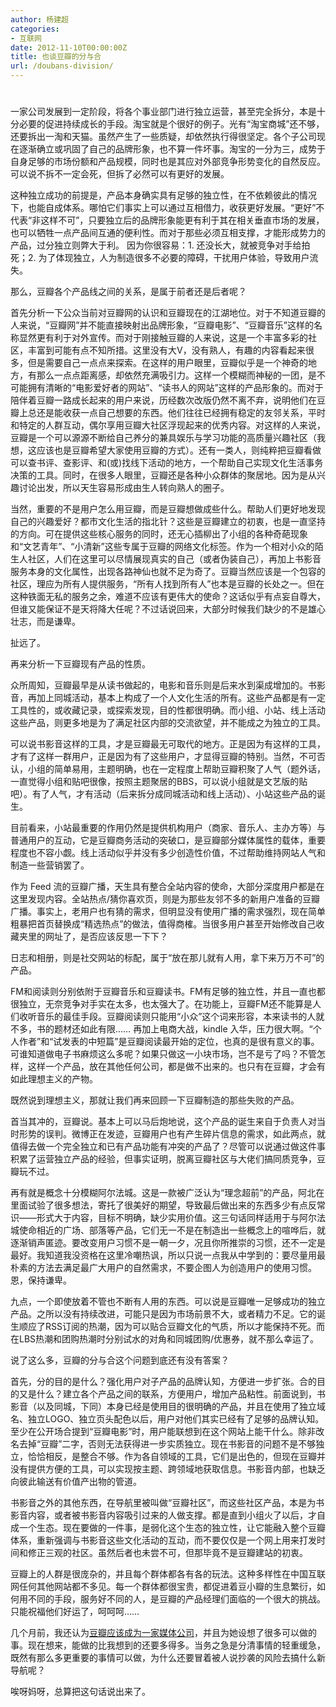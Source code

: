 ```yaml
---
author: 杨建超
categories:
- 互联网
date: 2012-11-10T00:00:00Z
title: 也谈豆瓣的分与合
url: /doubans-division/
---
```


# 

一家公司发展到一定阶段，将各个事业部门进行独立运营，甚至完全拆分，本是十分必要的促进持续成长的手段。淘宝就是个很好的例子。光有“淘宝商城”还不够，还要拆出一淘和天猫。虽然产生了一些质疑，却依然执行得很坚定。各个子公司现在逐渐确立或巩固了自己的品牌形象，也不算一件坏事。淘宝的一分为三，成势于自身足够的市场份额和产品规模，同时也是其应对外部竞争形势变化的自然反应。可以说不拆不一定会死，但拆了必然可以有更好的发展。

这种独立成功的前提是，产品本身确实具有足够的独立性，在不依赖彼此的情况下，也能自成体系。哪怕它们事实上可以通过互相借力，收获更好发展。“更好”不代表“非这样不可”，只要独立后的品牌形象能更有利于其在相关垂直市场的发展，也可以牺牲一点产品间互通的便利性。而对于那些必须互相支撑，才能形成势力的产品，过分独立则弊大于利。 因为你很容易：1. 还没长大，就被竞争对手给拍死；2. 为了体现独立，人为制造很多不必要的障碍，干扰用户体验，导致用户流失。

那么，豆瓣各个产品线之间的关系，是属于前者还是后者呢？

首先分析一下公众当前对豆瓣网的认识和豆瓣现在的江湖地位。对于不知道豆瓣的人来说，“豆瓣网”并不能直接映射出品牌形象，“豆瓣电影”、“豆瓣音乐”这样的名称显然更有利于对外宣传。而对于刚接触豆瓣的人来说，这是一个丰富多彩的社区，丰富到可能有点不知所措。这里没有大V，没有熟人，有趣的内容看起来很多，但是需要自己一点点来探索。在这样的用户眼里，豆瓣似乎是一个神奇的地方，有那么一点点距离感，却依然充满吸引力。这样一个模糊而神秘的一团，是不可能拥有清晰的“电影爱好者的网站”、“读书人的网站”这样的产品形象的。而对于陪伴着豆瓣一路成长起来的用户来说，历经数次改版仍然不离不弃，说明他们在豆瓣上总还是能收获一点自己想要的东西。他们往往已经拥有稳定的友邻关系，平时和特定的人群互动，偶尔享用豆瓣大社区浮现起来的优秀内容。对这样的人来说，豆瓣是一个可以源源不断给自己养分的兼具娱乐与学习功能的高质量兴趣社区（我想，这应该也是豆瓣希望大家使用豆瓣的方式）。还有一类人，则纯粹把豆瓣看做可以查书评、查影评、和(或)找线下活动的地方，一个帮助自己实现文化生活事务决策的工具。同时，在很多人眼里，豆瓣还是各种小众群体的聚居地。因为是从兴趣讨论出发，所以天生容易形成由生人转向熟人的圈子。

当然，重要的不是用户怎么用豆瓣，而是豆瓣想做成些什么。帮助人们更好地发现自己的兴趣爱好？都市文化生活的指北针？这些是豆瓣建立的初衷，也是一直坚持的方向。可在提供这些核心服务的同时，还无心插柳出了小组的各种奇葩现象和“文艺青年”、“小清新”这些专属于豆瓣的网络文化标签。作为一个相对小众的陌生人社区，人们在这里可以尽情展现真实的自己（或者伪装自己），再加上书影音服务本身的文化属性，出现各路神仙也就不足为奇了。豆瓣当然应该是一个包容的社区，理应为所有人提供服务，“所有人找到所有人”也本是豆瓣的长处之一。但在这种铁面无私的服务之余，难道不应该有更伟大的使命？这话似乎有点妄自尊大，但谁又能保证不是天将降大任呢？不过话说回来，大部分时候我们缺少的不是雄心壮志，而是谦卑。

扯远了。

再来分析一下豆瓣现有产品的性质。

众所周知，豆瓣最早是从读书做起的，电影和音乐则是后来水到渠成增加的。书影音，再加上同城活动，基本上构成了一个人文化生活的所有。这些产品都是有一定工具性的，或收藏记录，或探索发现，目的性都很明确。而小组、小站、线上活动这些产品，则更多地是为了满足社区内部的交流欲望，并不能成之为独立的工具。

可以说书影音这样的工具，才是豆瓣最无可取代的地方。正是因为有这样的工具，才有了这样一群用户，正是因为有了这些用户，才显得豆瓣的特别。当然，不可否认，小组的简单易用，主题明确，也在一定程度上帮助豆瓣积聚了人气（题外话，一直觉得小组和贴吧很像，按照主题聚居的BBS，可以说小组就是文艺版的贴吧）。有了人气，才有活动（后来拆分成同城活动和线上活动）、小站这些产品的诞生。

目前看来，小站最重要的作用仍然是提供机构用户（商家、音乐人、主办方等）与普通用户的互动，它是豆瓣商务活动的突破口，是豆瓣部分媒体属性的载体，重要程度也不容小觑。线上活动似乎并没有多少创造性价值，不过帮助维持网站人气和制造一些营销罢了。

作为 Feed 流的豆瓣广播，天生具有整合全站内容的使命，大部分深度用户都是在这里发现内容。全站热点/猜你喜欢页，则是为那些友邻不多的新用户准备的豆瓣广播。事实上，老用户也有猜的需求，但明显没有使用广播的需求强烈，现在简单粗暴把首页替换成“精选热点”的做法，值得商榷。当很多用户甚至开始修改自己收藏夹里的网址了，是否应该反思一下下？

日志和相册，则是社交网站的标配，属于“放在那儿就有人用，拿下来万万不可”的产品。

FM和阅读则分别依附于豆瓣音乐和豆瓣读书。FM有足够的独立性，并且一直也都很独立，无奈竞争对手实在太多，也太强大了。在功能上，豆瓣FM还不能算是人们收听音乐的最佳手段。豆瓣阅读则只能用“小众”这个词来形容，本来读书的人就不多，书的题材还如此有限…… 再加上电商大战，kindle 入华，压力很大啊。“个人作者”和“试发表的中短篇”是豆瓣阅读最开始的定位，也真的是很有意义的事。可谁知道做电子书麻烦这么多呢？如果只做这一小块市场，岂不是亏了吗？不管怎样，这样一个产品，放在其他任何公司，都是做不出来的。也只有在豆瓣，才会有如此理想主义的产物。

既然说到理想主义，那就让我们再来回顾一下豆瓣制造的那些失败的产品。

首当其冲的，豆瓣说。基本上可以马后炮地说，这个产品的诞生来自于负责人对当时形势的误判。微博正在发迹，豆瓣用户也有产生碎片信息的需求，如此两点，就值得去做一个完全独立和已有产品功能有冲突的产品了？尽管可以说通过做这件事积累了运营独立产品的经验，但事实证明，脱离豆瓣社区与大佬们搞同质竞争，豆瓣玩不过。

再有就是概念十分模糊阿尔法城。这是一款被广泛认为“理念超前”的产品，阿北在里面试验了很多想法，寄托了很美好的期望，导致最后做出来的东西多少有点反常识——形式大于内容，目标不明确，缺少实用价值。这三句话同样适用于与阿尔法城使命相近的广场、部落等产品，它们无一不是在制造出一些概念上的喧哗后，就逐渐销声匿迹。要改变用户习惯不是一朝一夕，况且你所推崇的习惯，还不一定是最好。我知道我没资格在这里冷嘲热讽，所以只说一点我从中学到的：要尽量用最朴素的方法去满足最广大用户的自然需求，不要企图人为创造用户的使用习惯。恩，保持谦卑。

九点，一个即使放着不管也不断有人用的东西。可以说是豆瓣唯一足够成功的独立产品。之所以没有持续改进，可能只是因为市场前景不大，或者精力不足。它的诞生顺应了RSS订阅的热潮，因为可以贴合豆瓣文化的气质，所以才能保持不死。而在LBS热潮和团购热潮时分别试水的对角和同城团购/优惠券，就不那么幸运了。

说了这么多，豆瓣的分与合这个问题到底还有没有答案？

首先，分的目的是什么？强化用户对子产品的品牌认知，方便进一步扩张。合的目的又是什么？建立各个产品之间的联系，方便用户，增加产品粘性。前面说到，书影音（以及同城，下同）本身已经是使用目的很明确的产品，并且在使用了独立域名、独立LOGO、独立页头配色以后，用户对他们其实已经有了足够的品牌认知。至少在公开场合提到“豆瓣电影”时，用户能联想到在这个网站上能干什么。除非改名去掉“豆瓣”二字，否则无法获得进一步实质独立。现在书影音的问题不是不够独立，恰恰相反，是整合不够。作为各自领域的工具，它们是出色的，但现在豆瓣并没有提供方便的工具，可以实现按主题、跨领域地获取信息。书影音内部，也缺乏向彼此输送有价值产出物的管道。

书影音之外的其他东西，在导航里被叫做“豆瓣社区”，而这些社区产品，本是为书影音内容，或者被书影音内容吸引过来的人做支撑。都是直到小组火了以后，才自成一个生态。现在要做的一件事，是弱化这个生态的独立性，让它能融入整个豆瓣体系，重新强调与书影音这些文化活动的互动，而不要仅仅是一个网上用来打发时间和修正三观的社区。虽然后者也未尝不可，但那毕竟不是豆瓣建站的初衷。

豆瓣上的人群是很庞杂的，并且每个群体都各有各的玩法。这种多样性在中国互联网任何其他网站都不多见。每一个群体都很宝贵，都促进着豆小瓣的生息繁衍，如何用不同的手段，服务好不同的人，是豆瓣的产品经理们面临的一个很大的挑战。只能祝福他们好运了，呵呵呵……

几个月前，我还认为[豆瓣应该成为一家媒体公司][1]，并且为她设想了很多可以做的事。现在想来，能做的比我想到的还要多得多。当务之急是分清事情的轻重缓急，既然有那么多更重要的事情可以做，为什么还要冒着被人说抄袭的风险去搞什么新导航呢？

 [1]: http://yjc.me/douban-as-media-company/

唉呀妈呀，总算把这句话说出来了。
